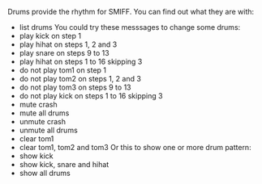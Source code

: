Drums provide the rhythm for SMIFF. You can find out what they are with:
* list drums
You could try these messsages to change some drums:
* play kick on step 1
* play hihat on steps 1, 2 and 3
* play snare on steps 9 to 13
* play hihat on steps 1 to 16 skipping 3
* do not play tom1 on step 1
* do not play tom2 on steps 1, 2 and 3
* do not play tom3 on steps 9 to 13
* do not play kick on steps 1 to 16 skipping 3
* mute crash
* mute all drums
* unmute crash
* unmute all drums
* clear tom1
* clear tom1, tom2 and tom3
Or this to show one or more drum pattern:
* show kick
* show kick, snare and hihat
* show all drums